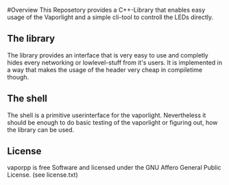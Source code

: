 #Overview
This Reposetory provides a C++-Library that enables easy usage of the 
Vaporlight and a simple cli-tool to controll the LEDs directly.

## The library
The library provides an interface that is very easy to use and completly hides every networking or lowlevel-stuff from
it's users. It is implemented in a way that makes the usage of the header very cheap in compiletime though.

## The shell
The shell is a primitive userinterface for the vaporlight. Nevertheless it should be enough to do basic testing of the
vaporlight or figuring out, how the library can be used.

## License
vaporpp is free Software and licensed under the GNU Affero General Public License. (see license.txt)
